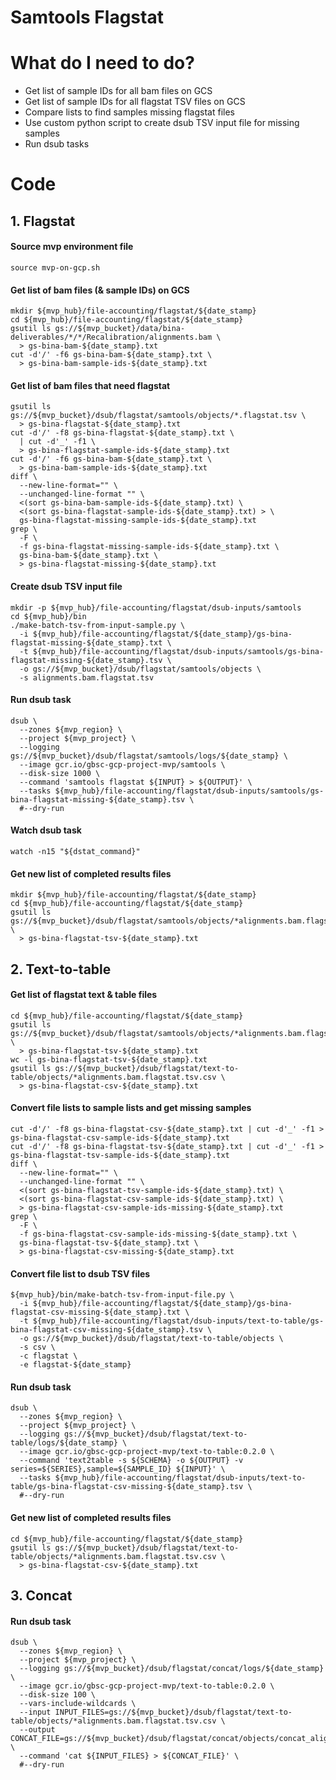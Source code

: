# Samtools Flagstat

# What do I need to do?
- Get list of sample IDs for all bam files on GCS
- Get list of sample IDs for all flagstat TSV files on GCS
- Compare lists to find samples missing flagstat files
- Use custom python script to create dsub TSV input file for missing samples
- Run dsub tasks

# Code
## 1. Flagstat

#### Source mvp environment file
```
source mvp-on-gcp.sh
```

#### Get list of bam files (& sample IDs) on GCS
```
mkdir ${mvp_hub}/file-accounting/flagstat/${date_stamp}
cd ${mvp_hub}/file-accounting/flagstat/${date_stamp}
gsutil ls gs://${mvp_bucket}/data/bina-deliverables/*/*/Recalibration/alignments.bam \
  > gs-bina-bam-${date_stamp}.txt
cut -d'/' -f6 gs-bina-bam-${date_stamp}.txt \
  > gs-bina-bam-sample-ids-${date_stamp}.txt
```

#### Get list of bam files that need flagstat
```
gsutil ls gs://${mvp_bucket}/dsub/flagstat/samtools/objects/*.flagstat.tsv \
  > gs-bina-flagstat-${date_stamp}.txt
cut -d'/' -f8 gs-bina-flagstat-${date_stamp}.txt \
  | cut -d'_' -f1 \
  > gs-bina-flagstat-sample-ids-${date_stamp}.txt
cut -d'/' -f6 gs-bina-bam-${date_stamp}.txt \
  > gs-bina-bam-sample-ids-${date_stamp}.txt
diff \
  --new-line-format="" \
  --unchanged-line-format "" \
  <(sort gs-bina-bam-sample-ids-${date_stamp}.txt) \
  <(sort gs-bina-flagstat-sample-ids-${date_stamp}.txt) > \
  gs-bina-flagstat-missing-sample-ids-${date_stamp}.txt
grep \
  -F \
  -f gs-bina-flagstat-missing-sample-ids-${date_stamp}.txt \
  gs-bina-bam-${date_stamp}.txt \
  > gs-bina-flagstat-missing-${date_stamp}.txt
```

#### Create dsub TSV input file
```
mkdir -p ${mvp_hub}/file-accounting/flagstat/dsub-inputs/samtools
cd ${mvp_hub}/bin
./make-batch-tsv-from-input-sample.py \
  -i ${mvp_hub}/file-accounting/flagstat/${date_stamp}/gs-bina-flagstat-missing-${date_stamp}.txt \
  -t ${mvp_hub}/file-accounting/flagstat/dsub-inputs/samtools/gs-bina-flagstat-missing-${date_stamp}.tsv \
  -o gs://${mvp_bucket}/dsub/flagstat/samtools/objects \
  -s alignments.bam.flagstat.tsv
```

#### Run dsub task
```
dsub \
  --zones ${mvp_region} \
  --project ${mvp_project} \
  --logging gs://${mvp_bucket}/dsub/flagstat/samtools/logs/${date_stamp} \
  --image gcr.io/gbsc-gcp-project-mvp/samtools \
  --disk-size 1000 \
  --command 'samtools flagstat ${INPUT} > ${OUTPUT}' \
  --tasks ${mvp_hub}/file-accounting/flagstat/dsub-inputs/samtools/gs-bina-flagstat-missing-${date_stamp}.tsv \
  #--dry-run
```

#### Watch dsub task
```
watch -n15 "${dstat_command}"
```

#### Get new list of completed results files
```
mkdir ${mvp_hub}/file-accounting/flagstat/${date_stamp}
cd ${mvp_hub}/file-accounting/flagstat/${date_stamp}
gsutil ls gs://${mvp_bucket}/dsub/flagstat/samtools/objects/*alignments.bam.flagstat.tsv \
  > gs-bina-flagstat-tsv-${date_stamp}.txt
```

## 2. Text-to-table

#### Get list of flagstat text & table files
```
cd ${mvp_hub}/file-accounting/flagstat/${date_stamp}
gsutil ls gs://${mvp_bucket}/dsub/flagstat/samtools/objects/*alignments.bam.flagstat.tsv \
  > gs-bina-flagstat-tsv-${date_stamp}.txt
wc -l gs-bina-flagstat-tsv-${date_stamp}.txt
gsutil ls gs://${mvp_bucket}/dsub/flagstat/text-to-table/objects/*alignments.bam.flagstat.tsv.csv \
  > gs-bina-flagstat-csv-${date_stamp}.txt
```

#### Convert file lists to sample lists and get missing samples
```
cut -d'/' -f8 gs-bina-flagstat-csv-${date_stamp}.txt | cut -d'_' -f1 > gs-bina-flagstat-csv-sample-ids-${date_stamp}.txt
cut -d'/' -f8 gs-bina-flagstat-tsv-${date_stamp}.txt | cut -d'_' -f1 > gs-bina-flagstat-tsv-sample-ids-${date_stamp}.txt
diff \
  --new-line-format="" \
  --unchanged-line-format "" \
  <(sort gs-bina-flagstat-tsv-sample-ids-${date_stamp}.txt) \
  <(sort gs-bina-flagstat-csv-sample-ids-${date_stamp}.txt) \
  > gs-bina-flagstat-csv-sample-ids-missing-${date_stamp}.txt
grep \
  -F \
  -f gs-bina-flagstat-csv-sample-ids-missing-${date_stamp}.txt \
  gs-bina-flagstat-tsv-${date_stamp}.txt \
  > gs-bina-flagstat-csv-missing-${date_stamp}.txt
```

#### Convert file list to dsub TSV files
```
${mvp_hub}/bin/make-batch-tsv-from-input-file.py \
  -i ${mvp_hub}/file-accounting/flagstat/${date_stamp}/gs-bina-flagstat-csv-missing-${date_stamp}.txt \
  -t ${mvp_hub}/file-accounting/flagstat/dsub-inputs/text-to-table/gs-bina-flagstat-csv-missing-${date_stamp}.tsv \
  -o gs://${mvp_bucket}/dsub/flagstat/text-to-table/objects \
  -s csv \
  -c flagstat \
  -e flagstat-${date_stamp}
```

#### Run dsub task
```
dsub \
  --zones ${mvp_region} \
  --project ${mvp_project} \
  --logging gs://${mvp_bucket}/dsub/flagstat/text-to-table/logs/${date_stamp} \
  --image gcr.io/gbsc-gcp-project-mvp/text-to-table:0.2.0 \
  --command 'text2table -s ${SCHEMA} -o ${OUTPUT} -v series=${SERIES},sample=${SAMPLE_ID} ${INPUT}' \
  --tasks ${mvp_hub}/file-accounting/flagstat/dsub-inputs/text-to-table/gs-bina-flagstat-csv-missing-${date_stamp}.tsv \
  #--dry-run
```

#### Get new list of completed results files
```
cd ${mvp_hub}/file-accounting/flagstat/${date_stamp}
gsutil ls gs://${mvp_bucket}/dsub/flagstat/text-to-table/objects/*alignments.bam.flagstat.tsv.csv \
  > gs-bina-flagstat-csv-${date_stamp}.txt
```

## 3. Concat

#### Run dsub task
```
dsub \
  --zones ${mvp_region} \
  --project ${mvp_project} \
  --logging gs://${mvp_bucket}/dsub/flagstat/concat/logs/${date_stamp} \
  --image gcr.io/gbsc-gcp-project-mvp/text-to-table:0.2.0 \
  --disk-size 100 \
  --vars-include-wildcards \
  --input INPUT_FILES=gs://${mvp_bucket}/dsub/flagstat/text-to-table/objects/*alignments.bam.flagstat.tsv.csv \
  --output CONCAT_FILE=gs://${mvp_bucket}/dsub/flagstat/concat/objects/concat_alignments.bam.flagstat.tsv.csv \
  --command 'cat ${INPUT_FILES} > ${CONCAT_FILE}' \
  #--dry-run
```

